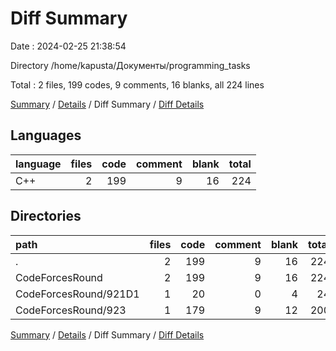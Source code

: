 # Diff Summary

Date : 2024-02-25 21:38:54

Directory /home/kapusta/Документы/programming_tasks

Total : 2 files,  199 codes, 9 comments, 16 blanks, all 224 lines

[Summary](results.md) / [Details](details.md) / Diff Summary / [Diff Details](diff-details.md)

## Languages
| language | files | code | comment | blank | total |
| :--- | ---: | ---: | ---: | ---: | ---: |
| C++ | 2 | 199 | 9 | 16 | 224 |

## Directories
| path | files | code | comment | blank | total |
| :--- | ---: | ---: | ---: | ---: | ---: |
| . | 2 | 199 | 9 | 16 | 224 |
| CodeForcesRound | 2 | 199 | 9 | 16 | 224 |
| CodeForcesRound/921D1 | 1 | 20 | 0 | 4 | 24 |
| CodeForcesRound/923 | 1 | 179 | 9 | 12 | 200 |

[Summary](results.md) / [Details](details.md) / Diff Summary / [Diff Details](diff-details.md)